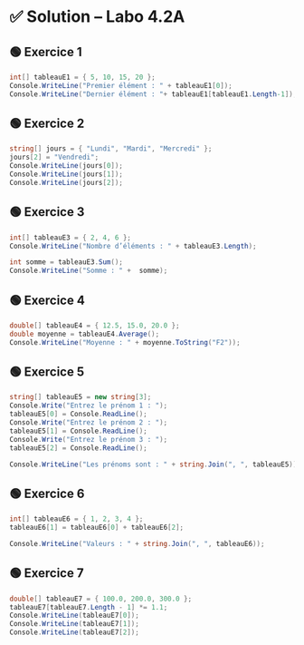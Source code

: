 # ✅ Solution – Labo 4.2A


##  🟢 Exercice 1
```csharp
int[] tableauE1 = { 5, 10, 15, 20 };
Console.WriteLine("Premier élément : " + tableauE1[0]);
Console.WriteLine("Dernier élément : "+ tableauE1[tableauE1.Length-1]);
```
##  🟢 Exercice 2
```csharp
string[] jours = { "Lundi", "Mardi", "Mercredi" };
jours[2] = "Vendredi";
Console.WriteLine(jours[0]);
Console.WriteLine(jours[1]);
Console.WriteLine(jours[2]);
```
##  🟢 Exercice 3
```csharp
int[] tableauE3 = { 2, 4, 6 };
Console.WriteLine("Nombre d’éléments : " + tableauE3.Length);

int somme = tableauE3.Sum();
Console.WriteLine("Somme : " +  somme);
```
##  🟢 Exercice 4
```csharp
double[] tableauE4 = { 12.5, 15.0, 20.0 };
double moyenne = tableauE4.Average();
Console.WriteLine("Moyenne : " + moyenne.ToString("F2"));
```
##  🟢 Exercice 5
```csharp
string[] tableauE5 = new string[3];
Console.Write("Entrez le prénom 1 : ");
tableauE5[0] = Console.ReadLine();
Console.Write("Entrez le prénom 2 : ");
tableauE5[1] = Console.ReadLine();
Console.Write("Entrez le prénom 3 : ");
tableauE5[2] = Console.ReadLine();

Console.WriteLine("Les prénoms sont : " + string.Join(", ", tableauE5));
```
##  🟢 Exercice 6
```csharp
int[] tableauE6 = { 1, 2, 3, 4 };
tableauE6[1] = tableauE6[0] + tableauE6[2];

Console.WriteLine("Valeurs : " + string.Join(", ", tableauE6));
```
##  🟢 Exercice 7
```csharp
double[] tableauE7 = { 100.0, 200.0, 300.0 };
tableauE7[tableauE7.Length - 1] *= 1.1;
Console.WriteLine(tableauE7[0]);
Console.WriteLine(tableauE7[1]);
Console.WriteLine(tableauE7[2]);
```